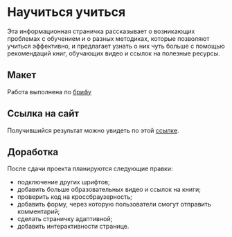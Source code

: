 # Научиться учиться

Эта информационная страничка рассказывает о возникающих проблемах с обучением и о разных методиках, которые позволяют учиться эффективно, и предлагает узнать о них чуть больше с помощью рекомендаций книг, обучающих видео и ссылок на полезные ресурсы.

## Макет

Работа выполнена по [брифу](https://code.s3.yandex.net/web-developer/project-1/sprint-2-brief.pdf)

## Ссылка на сайт

Получившийся результат можно увидеть по этой [ссылке](https://frantsuzovatamara.github.io/how-to-learn/).

## Доработка

После сдачи проекта планируются следующие правки:
* подключение других шрифтов;
* добавить больше образовательных видео и ссылок на книги;
* проверить код на кроссбраузерность;
* добавить форму, через которую пользователи смогут отправить комментарий;
* сделать страничку адаптивной;
* добавить интерактивности странице.
